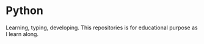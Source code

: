 # Python
Learning, typing, developing.
This repositories is for educational purpose as I learn along.
